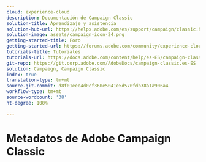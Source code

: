 ```yaml
---
cloud: experience-cloud
description: Documentación de Campaign Classic
solution-title: Aprendizaje y asistencia
solution-hub-url: https://helpx.adobe.com/es/support/campaign/classic.html
solution-image: assets/campaign-icon-24.png
getting-started-title: Foro
getting-started-url: https://forums.adobe.com/community/experience-cloud/marketing-cloud/campaign/classic
tutorials-title: Tutoriales
tutorials-url: https://docs.adobe.com/content/help/es-ES/campaign-classic-learn/tutorials/overview.html
git-repo: https://git.corp.adobe.com/AdobeDocs/campaign-classic.es-ES
solution: Campaign, Campaign Classic
index: true
translation-type: tm+mt
source-git-commit: d8f01eee4d0cf360e5041e5d570fdb38a1a906a4
workflow-type: tm+mt
source-wordcount: '38'
ht-degree: 100%

---
```



# Metadatos de Adobe Campaign Classic
